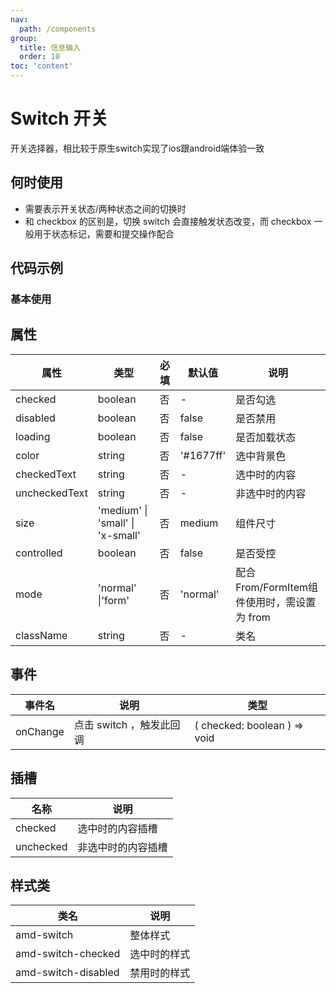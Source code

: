 ```yaml
---
nav:
  path: /components
group:
  title: 信息输入
  order: 10
toc: 'content'
---
```


# Switch 开关
开关选择器，相比较于原生switch实现了ios跟android端体验一致
## 何时使用
- 需要表示开关状态/两种状态之间的切换时
- 和 checkbox 的区别是，切换 switch 会直接触发状态改变，而 checkbox 一般用于状态标记，需要和提交操作配合

## 代码示例
### 基本使用
<code src='../../demo/pages/Switch'></code>



## 属性

| 属性 | 类型 | 必填  | 默认值 | 说明 |
| -----|-----|-----|-----|-----|
| checked | boolean| 否|  - | 是否勾选 |
| disabled |  boolean | 否|  false |  是否禁用 |
| loading | boolean  |  否  | false |是否加载状态|
| color |  string |  否 | '#1677ff' |  选中背景色|
| checkedText | string| 否 | - |选中时的内容  |
| uncheckedText | string | 否 | -| 非选中时的内容 |
| size | 'medium' &verbar; 'small' &verbar; 'x-small' | 否 | medium | 组件尺寸 |
| controlled | boolean | 否 | false| 是否受控 |
| mode | 'normal' &verbar;'form' | 否 | 'normal'| 配合From/FormItem组件使用时，需设置为 from |
| className | string | 否 | -| 类名 |

## 事件
| 事件名 | 说明 | 类型 |
| -----|-----|-----|
| onChange | 点击 switch  ，触发此回调 | ( checked: boolean ) => void  |


## 插槽
| 名称 | 说明 |
| ----|----|
| checked | 选中时的内容插槽 |
| unchecked | 非选中时的内容插槽 |

## 样式类
| 类名 | 说明 |
| -----|-----|
| amd-switch | 整体样式 |
| amd-switch-checked | 选中时的样式 |
| amd-switch-disabled | 禁用时的样式 |
